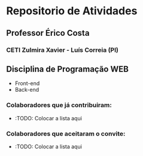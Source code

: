 # Repositorio de Atividades

## Professor Érico Costa
### CETI Zulmira Xavier - Luís Correia (PI)

## Disciplina de Programação WEB
* Front-end
* Back-end

### Colaboradores que já contribuiram:
* :TODO: Colocar a lista aqui

### Colaboradores que aceitaram o convite:
* :TODO: Colocar a lista aqui

